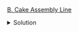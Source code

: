 [B. Cake Assembly Line](https://codeforces.com/contest/1786/problem/B)

<details><summary>Solution</summary>

![](../../../assets/1786B.png)

</details>
